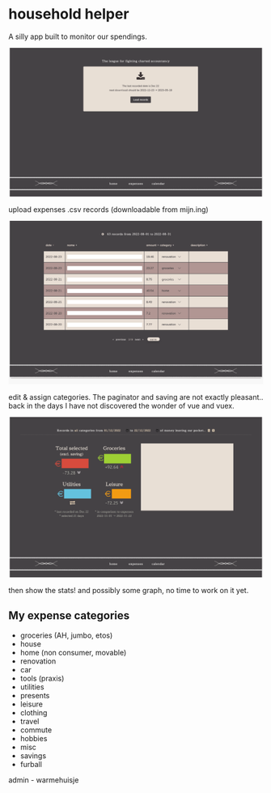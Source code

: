 
# household helper
A silly app built to monitor our spendings.

![](assets/home2.png)

upload expenses .csv records (downloadable from mijn.ing)

![](assets/home3_m.png)

edit & assign categories. The paginator and saving are not exactly pleasant.. back in the days I have not discovered the wonder of vue and vuex.

![](assets/home1_m.png)

then show the stats! and possibly some graph, no time to work on it yet. 



## My expense categories

-   groceries (AH, jumbo, etos)
-   house
-   home (non consumer, movable)
-   renovation
-   car
-   tools (praxis)
-   utilities
-   presents
-   leisure
-   clothing
-   travel
-   commute
-   hobbies
-   misc
-   savings
-   furball

admin - warmehuisje
